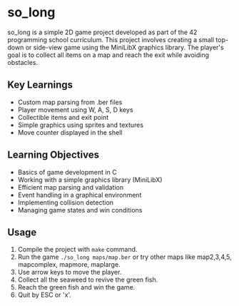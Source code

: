# so_long

so_long is a simple 2D game project developed as part of the 42 programming school curriculum. This project involves creating a small top-down or side-view game using the MiniLibX graphics library. The player's goal is to collect all items on a map and reach the exit while avoiding obstacles.

## Key Learnings
- Custom map parsing from .ber files
- Player movement using W, A, S, D keys
- Collectible items and exit point
- Simple graphics using sprites and textures
- Move counter displayed in the shell

## Learning Objectives
- Basics of game development in C
- Working with a simple graphics library (MiniLibX)
- Efficient map parsing and validation
- Event handling in a graphical environment
- Implementing collision detection
- Managing game states and win conditions

## Usage
1. Compile the project with `make` command.
2. Run the game `./so_long maps/map.ber` or try other maps like map2,3,4,5, mapcomplex, mapmore, maplarge. 
3. Use arrow keys to move the player.
4. Collect all the seaweed to revive the green fish.
5. Reach the green fish and win the game.
6. Quit by ESC or 'x'. 
